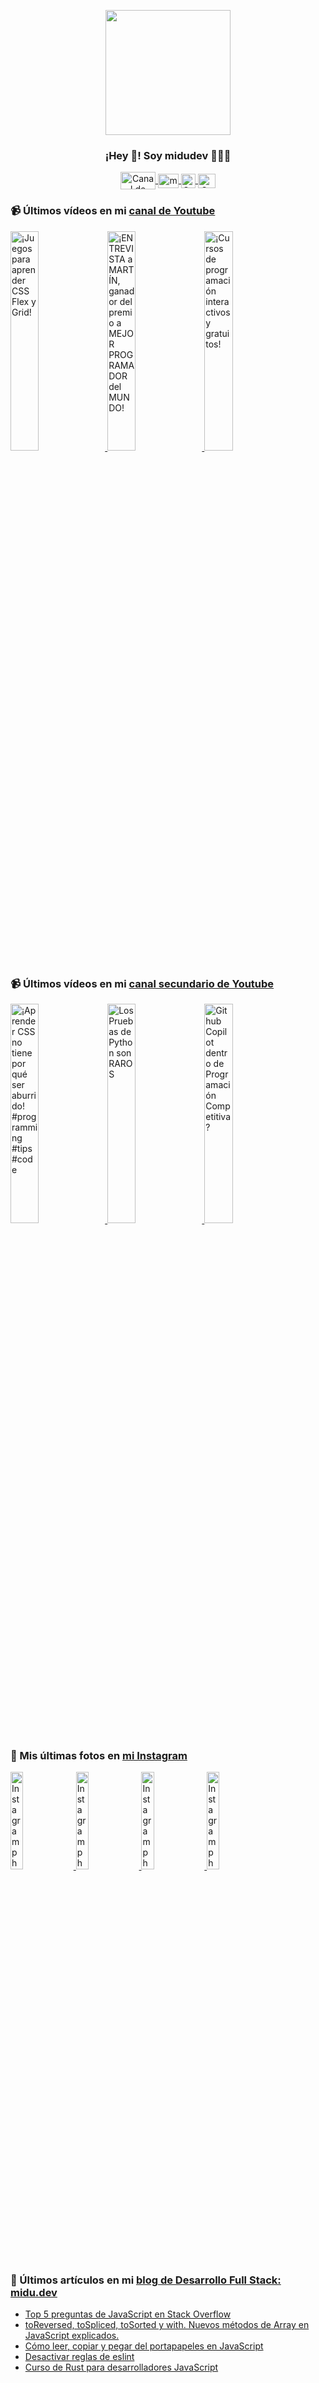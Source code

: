 <p align="center" width="300">
   <img align="center" width="200" src="https://user-images.githubusercontent.com/1561955/106762302-fda9de00-6635-11eb-99be-3ef744e60c0e.png" />
   <h3 align="center">¡Hey 👋! Soy midudev 👨🏻‍💻</h3>
</p>

<p align="center">
   <a href="https://twitch.tv/midudev" target="blank">
    <img align="center" src="https://upload.wikimedia.org/wikipedia/commons/c/ce/Twitch_logo_2019.svg" alt="Canal de Twitch de midudev" height="28px" width="56px" />
  </a>
  <span style="width: 8px;"> </span>
   <a href="https://youtube.com/midudev" target="blank">
    <img align="center" src="https://upload.wikimedia.org/wikipedia/commons/0/09/YouTube_full-color_icon_%282017%29.svg" alt="midudev" height="23px" width="33px" />
  </a>
  <span style="width: 8px;"> </span>
  <a href="https://instagram.com/midu.dev" target="blank">
    <img align="center" src="https://upload.wikimedia.org/wikipedia/commons/e/e7/Instagram_logo_2016.svg" alt="Canal de Instagram de midu.dev" height="23px" width="23px" />
  </a>
  <span style="width: 8px;"> </span>
  <a href="https://twitter.com/midudev" target="blank">
    <img align="center" src="https://upload.wikimedia.org/wikipedia/commons/thumb/6/6f/Logo_of_Twitter.svg/2491px-Logo_of_Twitter.svg.png" alt="Canal de Twitter de midudev" height="23px" width="28px" />
  </a>
</p>

### 📹 Últimos vídeos en mi [canal de Youtube](https://youtube.com/midudev?sub_confirmation=1)

<a href='https://youtu.be/J60YlqxWPXI' target='_blank'>
  <img width='30%' src='https://img.youtube.com/vi/J60YlqxWPXI/mqdefault.jpg' alt='¡Juegos para aprender CSS Flex y Grid!' />
</a>
<a href='https://youtu.be/GD36Qfn3GRo' target='_blank'>
  <img width='30%' src='https://img.youtube.com/vi/GD36Qfn3GRo/mqdefault.jpg' alt='¡ENTREVISTA a MARTÍN, ganador del premio a MEJOR PROGRAMADOR del MUNDO!' />
</a>
<a href='https://youtu.be/iZ3jEMS0a9o' target='_blank'>
  <img width='30%' src='https://img.youtube.com/vi/iZ3jEMS0a9o/mqdefault.jpg' alt='¡Cursos de programación interactivos y gratuitos!' />
</a>

### 📹 Últimos vídeos en mi [canal secundario de Youtube](https://youtube.com/midulive?sub_confirmation=1)

<a href='https://youtu.be/guG08HWweXc' target='_blank'>
  <img width='30%' src='https://img.youtube.com/vi/guG08HWweXc/mqdefault.jpg' alt='¡Aprender CSS no tiene por qué ser aburrido! #programming #tips #code' />
</a>
<a href='https://youtu.be/cB15kyzo0EM' target='_blank'>
  <img width='30%' src='https://img.youtube.com/vi/cB15kyzo0EM/mqdefault.jpg' alt='Los Pruebas de Python son RAROS' />
</a>
<a href='https://youtu.be/7OusjUDzKZ4' target='_blank'>
  <img width='30%' src='https://img.youtube.com/vi/7OusjUDzKZ4/mqdefault.jpg' alt='Github Copilot dentro de Programación Competitiva?' />
</a>

### 📸 Mis últimas fotos en [mi Instagram](https://instagram.com/midu.dev)

<a href='https://instagram.com/p/C0CN7G_tqtL' target='_blank'>
  <img width='20%' src='https://scontent-lhr8-1.cdninstagram.com/v/t51.29350-15/404570989_310584011839619_4181433579164759611_n.jpg?stp=dst-jpg_e15_fr_p1080x1080&_nc_ht=scontent-lhr8-1.cdninstagram.com&_nc_cat=111&_nc_ohc=sPgIMUq8YxsAb592Xnn&edm=APU89FABAAAA&ccb=7-5&oh=00_AfBZ4U1-elrtSy6X8m3xSbiqUZNLgMUoVqSTTFjtmrWImw&oe=6611A45D&_nc_sid=bc0c2c' alt='Instagram photo' />
</a>
<a href='https://instagram.com/p/C5WL3a9tQEN' target='_blank'>
  <img width='20%' src='https://scontent-lhr6-2.cdninstagram.com/v/t39.30808-6/434726408_18225168097277303_8030611068180433914_n.jpg?stp=dst-jpg_e15&_nc_ht=scontent-lhr6-2.cdninstagram.com&_nc_cat=1&_nc_ohc=edCJO6J0eXUAb4rvqhQ&edm=APU89FAAAAAA&ccb=7-5&oh=00_AfD9zfxIOBu-GHPk8j2nZPsWVWQvj7YWMeZPiJeZE4baww&oe=661580DA&_nc_sid=bc0c2c' alt='Instagram photo' />
</a>
<a href='https://instagram.com/p/C5TgXYOsM-I' target='_blank'>
  <img width='20%' src='https://scontent-lhr8-2.cdninstagram.com/v/t51.29350-15/434151383_1422205528395049_5599808269585944800_n.jpg?stp=dst-jpg_e15_fr_p1080x1080&_nc_ht=scontent-lhr8-2.cdninstagram.com&_nc_cat=101&_nc_ohc=pHjMw3XBsmUAb7TyLUD&edm=APU89FABAAAA&ccb=7-5&oh=00_AfAj2hODZz1oZoGaIOr_jgtVnpAEAu4MH-WbQJ1nLaxNBA&oe=661182AF&_nc_sid=bc0c2c' alt='Instagram photo' />
</a>
<a href='https://instagram.com/p/C5Q1t5WNUbE' target='_blank'>
  <img width='20%' src='https://scontent-lhr8-1.cdninstagram.com/v/t51.29350-15/434874125_275769712245176_7297728125803210942_n.jpg?stp=dst-jpg_e15&_nc_ht=scontent-lhr8-1.cdninstagram.com&_nc_cat=108&_nc_ohc=4sOSYxMBd5kAb6OkoGL&edm=APU89FABAAAA&ccb=7-5&oh=00_AfDASu60qE3DcPGyWkhu7qVx69AgPvi4Bngoecmj91SipQ&oe=66117EB4&_nc_sid=bc0c2c' alt='Instagram photo' />
</a>

### 📝 Últimos artículos en mi [blog de Desarrollo Full Stack: midu.dev](https://midu.dev)
- [Top 5 preguntas de JavaScript en Stack Overflow](https://midu.dev/top-5-preguntas-javascript-stack-overflow/)
- [toReversed, toSpliced, toSorted y with. Nuevos métodos de Array en JavaScript explicados.](https://midu.dev/to-reversed-to-spliced-to-sorted-with/)
- [Cómo leer, copiar y pegar del portapapeles en JavaScript](https://midu.dev/leer-copiar-pegar-portapapeles-javascript/)
- [Desactivar reglas de eslint](https://midu.dev/desactivar-reglas-eslint/)
- [Curso de Rust para desarrolladores JavaScript](https://midu.dev/rust-para-desarrolladores-javascript/)